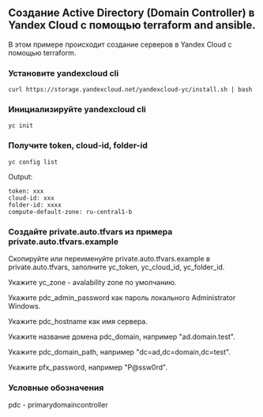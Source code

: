 ## Создание Active Directory (Domain Controller) в Yandex Cloud с помощью terraform and ansible.

В этом примере происходит создание серверов в Yandex Cloud c помощью terraform.


### Установите yandexcloud cli
```
curl https://storage.yandexcloud.net/yandexcloud-yc/install.sh | bash
```

### Инициализируйте yandexcloud cli
```
yc init
```

### Получите token, cloud-id, folder-id
```
yc config list
```
Output:
```
token: xxx
cloud-id: xxx
folder-id: xxxx
compute-default-zone: ru-central1-b
```

### Создайте private.auto.tfvars из примера private.auto.tfvars.example
Скопируйте или переименуйте private.auto.tfvars.example в private.auto.tfvars, заполните yc_token,
yc_cloud_id, yc_folder_id.

Укажите yc_zone - avalability zone по умолчанию.

Укажите pdc_admin_password как пароль локального Administrator Windows. 

Укажите pdc_hostname как имя сервера.

Укажите название домена pdc_domain, например "ad.domain.test".

Укажите pdc_domain_path, например "dc=ad,dc=domain,dc=test".

Укажите pfx_password, например "P@ssw0rd".


### Условные обозначения
pdc - primarydomaincontroller

